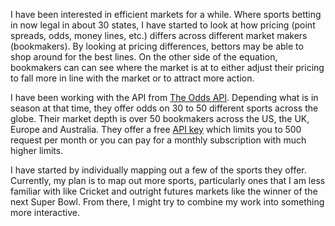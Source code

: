 I have been interested in efficient markets for a while.  Where sports betting in now legal in about 30 states, I have started to look at how pricing (point spreads, odds, money lines, etc.) differs across different market makers (bookmakers).  By looking at pricing differences, bettors may be able to shop around for the best lines.  On the other side of the equation, bookmakers can can see where the market is at to either adjust their pricing to fall more in line with the market or to attract more action.

I have been working with the API from [The Odds API](https://the-odds-api.com/).  Depending what is in season at that time, they offer odds on 30 to 50 different sports across the globe.  Their market depth is over 50 bookmakers across the US, the UK, Europe and Australia.  They offer a free [API key](https://the-odds-api.com/#get-access) which limits you to 500 request per month or you can pay for a monthly subscription with much higher limits.

I have started by individually mapping out a few of the sports they offer.  Currently, my plan is to map out more sports, particularly ones that I am less familiar with like Cricket and outright futures markets like the winner of the next Super Bowl.  From there, I might try to combine my work into something more interactive.
